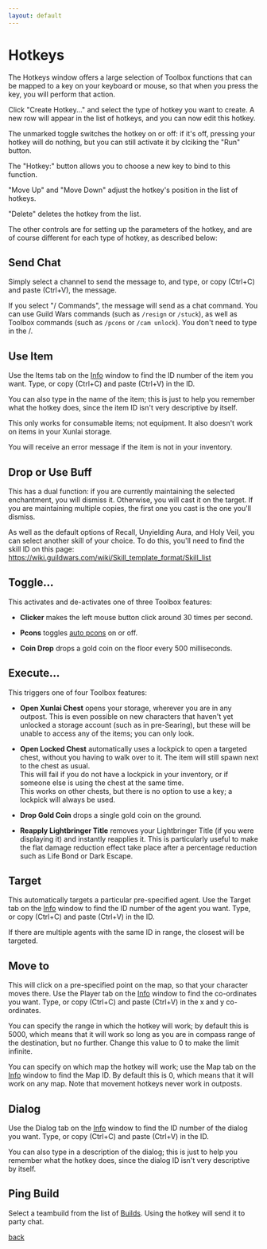 ```yaml
---
layout: default
---
```


# Hotkeys
The Hotkeys window offers a large selection of Toolbox functions that can be mapped to a key on your keyboard or mouse, so that when you press the key, you will perform that action.

Click "Create Hotkey..." and select the type of hotkey you want to create. A new row will appear in the list of hotkeys, and you can now edit this hotkey.

The unmarked toggle switches the hotkey on or off: if it's off, pressing your hotkey will do nothing, but you can still activate it by clciking the "Run" button.

The "Hotkey:" button allows you to choose a new key to bind to this function.

"Move Up" and "Move Down" adjust the hotkey's position in the list of hotkeys.

"Delete" deletes the hotkey from the list.

The other controls are for setting up the parameters of the hotkey, and are of course different for each type of hotkey, as described below:

## Send Chat
Simply select a channel to send the message to, and type, or copy (Ctrl+C) and paste (Ctrl+V), the message.

If you select "/ Commands", the message will send as a chat command. You can use Guild Wars commands (such as `/resign` or `/stuck`), as well as Toolbox commands (such as `/pcons` or `/cam unlock`). You don't need to type in the /.

## Use Item
Use the Items tab on the [Info](info) window to find the ID number of the item you want. Type, or copy (Ctrl+C) and paste (Ctrl+V) in the ID.

You can also type in the name of the item; this is just to help you remember what the hotkey does, since the item ID isn't very descriptive by itself.

This only works for consumable items; not equipment. It also doesn't work on items in your Xunlai storage.

You will receive an error message if the item is not in your inventory.

## Drop or Use Buff
This has a dual function: if you are currently maintaining the selected enchantment, you will dismiss it. Otherwise, you will cast it on the target. If you are maintaining multiple copies, the first one you cast is the one you'll dismiss.

As well as the default options of Recall, Unyielding Aura, and Holy Veil, you can select another skill of your choice. To do this, you'll need to find the skill ID on this page: https://wiki.guildwars.com/wiki/Skill_template_format/Skill_list

## Toggle...
This activates and de-activates one of three Toolbox features:

* **Clicker** makes the left mouse button click around 30 times per second.

* **Pcons** toggles [auto pcons](pcons) on or off.

* **Coin Drop** drops a gold coin on the floor every 500 milliseconds.

## Execute...
This triggers one of four Toolbox features:

* **Open Xunlai Chest** opens your storage, wherever you are in any outpost. This is even possible on new characters that haven't yet unlocked a storage account (such as in pre-Searing), but these will be unable to access any of the items; you can only look.

* **Open Locked Chest** automatically uses a lockpick to open a targeted chest, without you having to walk over to it. The item will still spawn next to the chest as usual.  
 This will fail if you do not have a lockpick in your inventory, or if someone else is using the chest at the same time.  
 This works on other chests, but there is no option to use a key; a lockpick will always be used.

* **Drop Gold Coin** drops a single gold coin on the ground.

* **Reapply Lightbringer Title** removes your Lightbringer Title (if you were displaying it) and instantly reapplies it. This is particularly useful to make the flat damage reduction effect take place after a percentage reduction such as Life Bond or Dark Escape.

## Target
This automatically targets a particular pre-specified agent. Use the Target tab on the [Info](info) window to find the ID number of the agent you want. Type, or copy (Ctrl+C) and paste (Ctrl+V) in the ID.

If there are multiple agents with the same ID in range, the closest will be targeted.

## Move to
This will click on a pre-specified point on the map, so that your character moves there. Use the Player tab on the [Info](info) window to find the co-ordinates you want. Type, or copy (Ctrl+C) and paste (Ctrl+V) in the x and y co-ordinates.

You can specify the range in which the hotkey will work; by default this is 5000, which means that it will work so long as you are in compass range of the destination, but no further. Change this value to 0 to make the limit infinite.

You can specify on which map the hotkey will work; use the Map tab on the [Info](info) window to find the Map ID. By default this is 0, which means that it will work on any map. Note that movement hotkeys never work in outposts.

## Dialog
Use the Dialog tab on the [Info](info) window to find the ID number of the dialog you want. Type, or copy (Ctrl+C) and paste (Ctrl+V) in the ID.

You can also type in a description of the dialog; this is just to help you remember what the hotkey does, since the dialog ID isn't very descriptive by itself.

## Ping Build
Select a teambuild from the list of [Builds](builds). Using the hotkey will send it to party chat.

[back](./)
